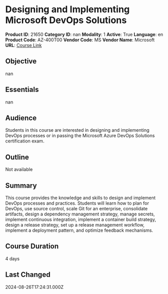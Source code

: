 # Designing and Implementing Microsoft DevOps Solutions

**Product ID**: 21650
**Category ID**: nan
**Modality**: 1
**Active**: True
**Language**: en
**Product Code**: AZ-400T00
**Vendor Code**: MS
**Vendor Name**: Microsoft
**URL**: [Course Link](https://www.fastlaneus.com/course/microsoft-az-400t00)

## Objective
nan

## Essentials
nan

## Audience
Students in this course are interested in designing and implementing DevOps processes or in passing the Microsoft Azure DevOps Solutions certification exam.

## Outline
Not available

## Summary
This course provides the knowledge and skills to design and implement DevOps processes and practices. Students will learn how to plan for DevOps, use source control, scale Git for an enterprise, consolidate artifacts, design a dependency management strategy, manage secrets, implement continuous integration, implement a container build strategy, design a release strategy, set up a release management workflow, implement a deployment pattern, and optimize feedback mechanisms.

## Course Duration
4 days

## Last Changed
2024-08-26T17:24:31.000Z
